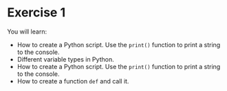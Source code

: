 # Exercise 1
You will learn:
- How to create a Python script. Use the `print()` function to print a string to the console.   
- Different variable types in Python.
- How to create a Python script. Use the `print()` function to print a string to the console.
- How to create a function `def` and call it.